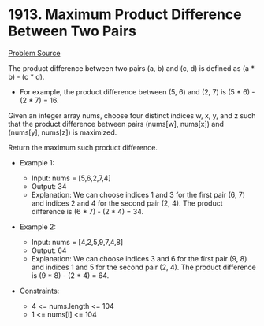 # 1913. Maximum Product Difference Between Two Pairs

[Problem Source]()

The product difference between two pairs (a, b) and (c, d) is defined as (a * b) - (c * d).

- For example, the product difference between (5, 6) and (2, 7) is (5 * 6) - (2 * 7) = 16.

Given an integer array nums, choose four distinct indices w, x, y, and z such that the product difference between pairs (nums[w], nums[x]) and (nums[y], nums[z]) is maximized.

Return the maximum such product difference.

* Example 1:

    - Input: nums = [5,6,2,7,4]
    - Output: 34
    - Explanation: We can choose indices 1 and 3 for the first pair (6, 7) and indices 2 and 4 for the second   pair (2, 4).
    The product difference is (6 * 7) - (2 * 4) = 34.

* Example 2:

    - Input: nums = [4,2,5,9,7,4,8]
    - Output: 64
    - Explanation: We can choose indices 3 and 6 for the first pair (9, 8) and indices 1 and 5 for the second pair (2, 4). The product difference is (9 * 8) - (2 * 4) = 64.

* Constraints:

    - 4 <= nums.length <= 104
    - 1 <= nums[i] <= 104
